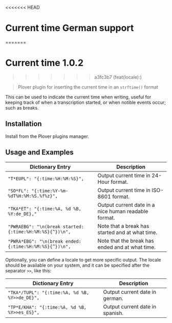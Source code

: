 <<<<<<< HEAD
# Current time German support
=======
# Current time 1.0.2
>>>>>>> a3fc3b7 (feat(locale):)

> Plover plugin for inserting the current time in an `strftime()` format

This can be used to indicate the current time when writing, useful for keeping track of when a transcription started, or when notible events occur; such as breaks.

## Installation

Install from the Plover plugins manager.

## Usage and Examples

| Dictionary Entry | Description |
| ---- | ---- |
| `"T*EUPL": "{:time:%H:%M:%S}",` | Output current time in 24-Hour format. | 
| `"SO*FL": "{:time:%Y-%m-%dT%H:%M:%S.%f%z}",` | Output current time in ISO-8601 format. | 
| `"TKA*ET": "{:time:%A, %d %B, %Y:de_DE},"` | Output current date in a nice human readable format. |
| `"PWRAEBG": "\n(break started: {:time:%H:%M:%S}{^})\n",` | Note that a break has started and at what time. |
| `"PWRA*EBG": "\n(break ended: {:time:%H:%M:%S}{^})\n",` | Note that the break has ended and at what time. |

Optionally, you can define a locale to get more specific output. The locale should be available on your system, and it can be specified after the separator `>>`, like this:

| Dictionary Entry | Description |
| ---- | ---- |
| `"TKA*/TUPL": "{:time:%A, %d %B, %Y>>de_DE}",` | Output current date in german. | 
| `"TP*E/KHA": "{:time:%A, %d %B, %Y>>es_ES}",` | Output current date in spanish. | 

